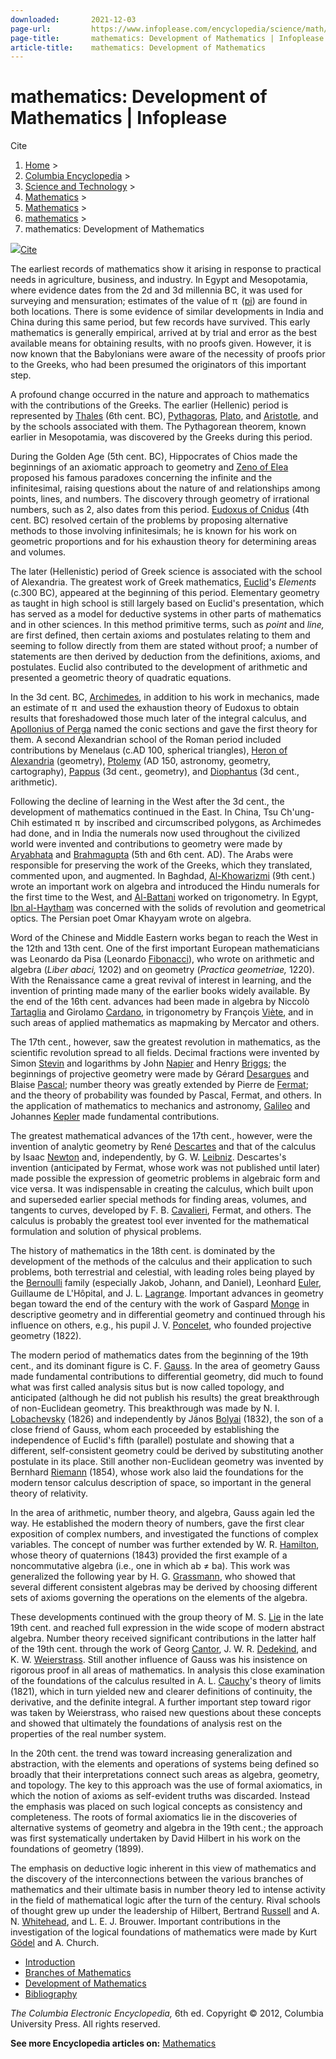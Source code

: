 ```yaml
---
downloaded:       2021-12-03
page-url:         https://www.infoplease.com/encyclopedia/science/math/basics/mathematics/development-of-mathematics
page-title:       mathematics: Development of Mathematics | Infoplease
article-title:    mathematics: Development of Mathematics
---
```

# mathematics: Development of Mathematics | Infoplease

Cite
1.  [Home][1] >
2.  [Columbia Encyclopedia][2] >
3.  [Science and Technology][3] >
4.  [Mathematics][4] >
5.  [Mathematics][5] >
6.  [mathematics][6] >
7.  mathematics: Development of Mathematics

[![](https://i.infopls.com/images/IPcite.gif)Cite][7]

The earliest records of mathematics show it arising in response to practical needs in agriculture, business, and industry. In Egypt and Mesopotamia, where evidence dates from the 2d and 3d millennia BC, it was used for surveying and mensuration; estimates of the value of π  ([pi][8]) are found in both locations. There is some evidence of similar developments in India and China during this same period, but few records have survived. This early mathematics is generally empirical, arrived at by trial and error as the best available means for obtaining results, with no proofs given. However, it is now known that the Babylonians were aware of the necessity of proofs prior to the Greeks, who had been presumed the originators of this important step.

A profound change occurred in the nature and approach to mathematics with the contributions of the Greeks. The earlier (Hellenic) period is represented by [Thales][9] (6th cent. BC), [Pythagoras][10], [Plato][11], and [Aristotle][12], and by the schools associated with them. The Pythagorean theorem, known earlier in Mesopotamia, was discovered by the Greeks during this period.

During the Golden Age (5th cent. BC), Hippocrates of Chios made the beginnings of an axiomatic approach to geometry and [Zeno of Elea][13] proposed his famous paradoxes concerning the infinite and the infinitesimal, raising questions about the nature of and relationships among points, lines, and numbers. The discovery through geometry of irrational numbers, such as 2, also dates from this period. [Eudoxus of Cnidus][14] (4th cent. BC) resolved certain of the problems by proposing alternative methods to those involving infinitesimals; he is known for his work on geometric proportions and for his exhaustion theory for determining areas and volumes.

The later (Hellenistic) period of Greek science is associated with the school of Alexandria. The greatest work of Greek mathematics, [Euclid][15]'s *Elements* (c.300 BC), appeared at the beginning of this period. Elementary geometry as taught in high school is still largely based on Euclid's presentation, which has served as a model for deductive systems in other parts of mathematics and in other sciences. In this method primitive terms, such as *point* and *line,* are first defined, then certain axioms and postulates relating to them and seeming to follow directly from them are stated without proof; a number of statements are then derived by deduction from the definitions, axioms, and postulates. Euclid also contributed to the development of arithmetic and presented a geometric theory of quadratic equations.

In the 3d cent. BC, [Archimedes][16], in addition to his work in mechanics, made an estimate of π  and used the exhaustion theory of Eudoxus to obtain results that foreshadowed those much later of the integral calculus, and [Apollonius of Perga][17] named the conic sections and gave the first theory for them. A second Alexandrian school of the Roman period included contributions by Menelaus (c.AD 100, spherical triangles), [Heron of Alexandria][18] (geometry), [Ptolemy][19] (AD 150, astronomy, geometry, cartography), [Pappus][20] (3d cent., geometry), and [Diophantus][21] (3d cent., arithmetic).

Following the decline of learning in the West after the 3d cent., the development of mathematics continued in the East. In China, Tsu Ch'ung-Chih estimated π  by inscribed and circumscribed polygons, as Archimedes had done, and in India the numerals now used throughout the civilized world were invented and contributions to geometry were made by [Aryabhata][22] and [Brahmagupta][23] (5th and 6th cent. AD). The Arabs were responsible for preserving the work of the Greeks, which they translated, commented upon, and augmented. In Baghdad, [Al-Khowarizmi][24] (9th cent.) wrote an important work on algebra and introduced the Hindu numerals for the first time to the West, and [Al-Battani][25] worked on trigonometry. In Egypt, [Ibn al-Haytham][26] was concerned with the solids of revolution and geometrical optics. The Persian poet Omar Khayyam wrote on algebra.

Word of the Chinese and Middle Eastern works began to reach the West in the 12th and 13th cent. One of the first important European mathematicians was Leonardo da Pisa (Leonardo [Fibonacci][27]), who wrote on arithmetic and algebra (*Liber abaci,* 1202) and on geometry (*Practica geometriae,* 1220). With the Renaissance came a great revival of interest in learning, and the invention of printing made many of the earlier books widely available. By the end of the 16th cent. advances had been made in algebra by Niccolò [Tartaglia][28] and Girolamo [Cardano][29], in trigonometry by François [Viète][30], and in such areas of applied mathematics as mapmaking by Mercator and others.

The 17th cent., however, saw the greatest revolution in mathematics, as the scientific revolution spread to all fields. Decimal fractions were invented by Simon [Stevin][31] and logarithms by John [Napier][32] and Henry [Briggs][33]; the beginnings of projective geometry were made by Gérard [Desargues][34] and Blaise [Pascal][35]; number theory was greatly extended by Pierre de [Fermat][36]; and the theory of probability was founded by Pascal, Fermat, and others. In the application of mathematics to mechanics and astronomy, [Galileo][37] and Johannes [Kepler][38] made fundamental contributions.

The greatest mathematical advances of the 17th cent., however, were the invention of analytic geometry by René [Descartes][39] and that of the calculus by Isaac [Newton][40] and, independently, by G. W. [Leibniz][41]. Descartes's invention (anticipated by Fermat, whose work was not published until later) made possible the expression of geometric problems in algebraic form and vice versa. It was indispensable in creating the calculus, which built upon and superseded earlier special methods for finding areas, volumes, and tangents to curves, developed by F. B. [Cavalieri][42], Fermat, and others. The calculus is probably the greatest tool ever invented for the mathematical formulation and solution of physical problems.

The history of mathematics in the 18th cent. is dominated by the development of the methods of the calculus and their application to such problems, both terrestrial and celestial, with leading roles being played by the [Bernoulli][43] family (especially Jakob, Johann, and Daniel), Leonhard [Euler][44], Guillaume de L'Hôpital, and J. L. [Lagrange][45]. Important advances in geometry began toward the end of the century with the work of Gaspard [Monge][46] in descriptive geometry and in differential geometry and continued through his influence on others, e.g., his pupil J. V. [Poncelet][47], who founded projective geometry (1822).

The modern period of mathematics dates from the beginning of the 19th cent., and its dominant figure is C. F. [Gauss][48]. In the area of geometry Gauss made fundamental contributions to differential geometry, did much to found what was first called analysis situs but is now called topology, and anticipated (although he did not publish his results) the great breakthrough of non-Euclidean geometry. This breakthrough was made by N. I. [Lobachevsky][49] (1826) and independently by János [Bolyai][50] (1832), the son of a close friend of Gauss, whom each proceeded by establishing the independence of Euclid's fifth (parallel) postulate and showing that a different, self-consistent geometry could be derived by substituting another postulate in its place. Still another non-Euclidean geometry was invented by Bernhard [Riemann][51] (1854), whose work also laid the foundations for the modern tensor calculus description of space, so important in the general theory of relativity.

In the area of arithmetic, number theory, and algebra, Gauss again led the way. He established the modern theory of numbers, gave the first clear exposition of complex numbers, and investigated the functions of complex variables. The concept of number was further extended by W. R. [Hamilton][52], whose theory of quaternions (1843) provided the first example of a noncommutative algebra (i.e., one in which ab ≠ ba). This work was generalized the following year by H. G. [Grassmann][53], who showed that several different consistent algebras may be derived by choosing different sets of axioms governing the operations on the elements of the algebra.

These developments continued with the group theory of M. S. [Lie][54] in the late 19th cent. and reached full expression in the wide scope of modern abstract algebra. Number theory received significant contributions in the latter half of the 19th cent. through the work of Georg [Cantor][55], J. W. R. [Dedekind][56], and K. W. [Weierstrass][57]. Still another influence of Gauss was his insistence on rigorous proof in all areas of mathematics. In analysis this close examination of the foundations of the calculus resulted in A. L. [Cauchy][58]'s theory of limits (1821), which in turn yielded new and clearer definitions of continuity, the derivative, and the definite integral. A further important step toward rigor was taken by Weierstrass, who raised new questions about these concepts and showed that ultimately the foundations of analysis rest on the properties of the real number system.

In the 20th cent. the trend was toward increasing generalization and abstraction, with the elements and operations of systems being defined so broadly that their interpretations connect such areas as algebra, geometry, and topology. The key to this approach was the use of formal axiomatics, in which the notion of axioms as self-evident truths was discarded. Instead the emphasis was placed on such logical concepts as consistency and completeness. The roots of formal axiomatics lie in the discoveries of alternative systems of geometry and algebra in the 19th cent.; the approach was first systematically undertaken by David Hilbert in his work on the foundations of geometry (1899).

The emphasis on deductive logic inherent in this view of mathematics and the discovery of the interconnections between the various branches of mathematics and their ultimate basis in number theory led to intense activity in the field of mathematical logic after the turn of the century. Rival schools of thought grew up under the leadership of Hilbert, Bertrand [Russell][59] and A. N. [Whitehead][60], and L. E. J. Brouwer. Important contributions in the investigation of the logical foundations of mathematics were made by Kurt [Gödel][61] and A. Church.

-   [Introduction][62]
-   [Branches of Mathematics][63]
-   [Development of Mathematics][64]
-   [Bibliography][65]

*The Columbia Electronic Encyclopedia,* 6th ed. Copyright © 2012, Columbia University Press. All rights reserved.

__See more Encyclopedia articles on:__ [Mathematics][66]

[1]: https://www.infoplease.com/
[2]: https://www.infoplease.com/encyclopedia
[3]: https://www.infoplease.com/encyclopedia/science
[4]: https://www.infoplease.com/encyclopedia/science/math
[5]: https://www.infoplease.com/encyclopedia/science/math/basics
[6]: https://www.infoplease.com/encyclopedia/science/math/basics/mathematics
[7]: https://www.infoplease.com/citing-page
[8]: https://www.infoplease.com/encyclopedia/science/math/basics/pi
[9]: https://www.infoplease.com/encyclopedia/religion/philosophy/bios/thales
[10]: https://www.infoplease.com/encyclopedia/religion/philosophy/bios/pythagoras
[11]: https://www.infoplease.com/encyclopedia/religion/philosophy/bios/plato
[12]: https://www.infoplease.com/encyclopedia/religion/philosophy/bios/aristotle
[13]: https://www.infoplease.com/encyclopedia/religion/philosophy/bios/zeno-of-elea
[14]: https://www.infoplease.com/encyclopedia/science/space/astronomy-bios/eudoxus-of-cnidus
[15]: https://www.infoplease.com/encyclopedia/science/math/math-bios/euclid-greek-mathematician
[16]: https://www.infoplease.com/encyclopedia/science/math/math-bios/archimedes
[17]: https://www.infoplease.com/encyclopedia/science/math/math-bios/apollonius-of-perga
[18]: https://www.infoplease.com/encyclopedia/science/math/math-bios/heron-of-alexandria
[19]: https://www.infoplease.com/encyclopedia/science/space/astronomy-bios/ptolemy
[20]: https://www.infoplease.com/encyclopedia/science/math/math-bios/pappus
[21]: https://www.infoplease.com/encyclopedia/science/math/math-bios/diophantus
[22]: https://www.infoplease.com/encyclopedia/science/space/astronomy-bios/aryabhata
[23]: https://www.infoplease.com/encyclopedia/science/space/astronomy-bios/brahmagupta
[24]: https://www.infoplease.com/encyclopedia/science/math/math-bios/alkhowarizmi
[25]: https://www.infoplease.com/encyclopedia/science/space/astronomy-bios/albattani
[26]: https://www.infoplease.com/encyclopedia/science/math/math-bios/ibn-alhaytham
[27]: https://www.infoplease.com/encyclopedia/science/math/math-bios/fibonacci-leonardo
[28]: https://www.infoplease.com/encyclopedia/science/math/math-bios/tartaglia-niccolo
[29]: https://www.infoplease.com/encyclopedia/science/math/math-bios/cardano-girolamo
[30]: https://www.infoplease.com/encyclopedia/science/math/math-bios/viete-francois
[31]: https://www.infoplease.com/encyclopedia/science/physics/physics-bios/stevin-simon
[32]: https://www.infoplease.com/encyclopedia/science/math/math-bios/napier-john
[33]: https://www.infoplease.com/encyclopedia/science/math/math-bios/briggs-henry
[34]: https://www.infoplease.com/encyclopedia/science/math/math-bios/desargues-gerard
[35]: https://www.infoplease.com/encyclopedia/science/math/math-bios/pascal-blaise
[36]: https://www.infoplease.com/encyclopedia/science/math/math-bios/fermat-pierre-de
[37]: https://www.infoplease.com/encyclopedia/science/space/astronomy-bios/galileo
[38]: https://www.infoplease.com/encyclopedia/science/space/astronomy-bios/kepler-johannes
[39]: https://www.infoplease.com/encyclopedia/religion/philosophy/bios/descartes-rene
[40]: https://www.infoplease.com/encyclopedia/science/physics/physics-bios/newton-sir-isaac
[41]: https://www.infoplease.com/encyclopedia/religion/philosophy/bios/leibniz-gottfried-wilhelm
[42]: https://www.infoplease.com/encyclopedia/science/math/math-bios/cavalieri-francesco-bonaventura
[43]: https://www.infoplease.com/encyclopedia/science/math/math-bios/bernoulli
[44]: https://www.infoplease.com/encyclopedia/science/math/math-bios/euler-leonhard
[45]: https://www.infoplease.com/encyclopedia/science/math/math-bios/lagrange-joseph-louis-comte
[46]: https://www.infoplease.com/encyclopedia/science/math/math-bios/monge-gaspard-comte-de-peluse
[47]: https://www.infoplease.com/encyclopedia/science/math/math-bios/poncelet-jean-victor
[48]: https://www.infoplease.com/encyclopedia/science/math/math-bios/gauss-carl-friedrich
[49]: https://www.infoplease.com/encyclopedia/science/math/math-bios/lobachevsky-nikolai-ivanovich
[50]: https://www.infoplease.com/encyclopedia/science/math/math-bios/bolyai
[51]: https://www.infoplease.com/encyclopedia/science/math/math-bios/riemann-bernhard
[52]: https://www.infoplease.com/encyclopedia/science/math/math-bios/hamilton-sir-william-rowan
[53]: https://www.infoplease.com/encyclopedia/arts/language/bios/grassmann-hermann-gunther
[54]: https://www.infoplease.com/encyclopedia/science/math/math-bios/lie-marius-sophus
[55]: https://www.infoplease.com/encyclopedia/science/math/math-bios/cantor-georg
[56]: https://www.infoplease.com/encyclopedia/science/math/math-bios/dedekind-julius-wilhelm-richard
[57]: https://www.infoplease.com/encyclopedia/science/math/math-bios/weierstrass-karl-wilhelm-theodor
[58]: https://www.infoplease.com/encyclopedia/science/math/math-bios/cauchy-augustin-louis-baron
[59]: https://www.infoplease.com/encyclopedia/religion/philosophy/bios/russell-bertrand-arthur-william
[60]: https://www.infoplease.com/encyclopedia/science/math/math-bios/whitehead-alfred-north
[61]: https://www.infoplease.com/encyclopedia/science/math/math-bios/godel-kurt
[62]: https://www.infoplease.com/encyclopedia/science/math/basics/mathematics
[63]: https://www.infoplease.com/encyclopedia/science/math/basics/mathematics/branches-of-mathematics
[64]: https://www.infoplease.com/encyclopedia/science/math/basics/mathematics/development-of-mathematics
[65]: https://www.infoplease.com/encyclopedia/science/math/basics/mathematics/bibliography
[66]: https://www.infoplease.com/encyclopedia/science/math/basics
